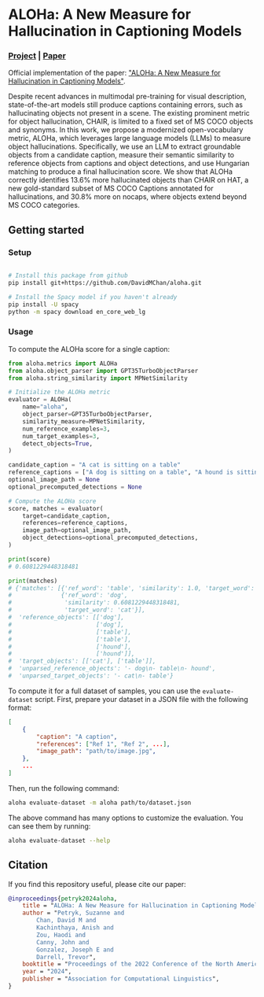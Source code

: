 # ALOHa: A New Measure for Hallucination in Captioning Models

### [Project](https://davidmchan.github.io/aloha/) | [Paper](https://arxiv.org/abs/2404.02904)

Official implementation of the paper: ["ALOHa: A New Measure for Hallucination in Captioning Models"](https://arxiv.org/abs/2404.02904).
<br>

Despite recent advances in multimodal pre-training for visual description, state-of-the-art models still produce captions containing errors, such as hallucinating objects not present in a scene. The existing prominent metric for object hallucination, CHAIR, is limited to a fixed set of MS COCO objects and synonyms. In this work, we propose a modernized open-vocabulary metric, ALOHa, which leverages large language models (LLMs) to measure object hallucinations. Specifically, we use an LLM to extract groundable objects from a candidate caption, measure their semantic similarity to reference objects from captions and object detections, and use Hungarian matching to produce a final hallucination score. We show that ALOHa correctly identifies 13.6\% more hallucinated objects than CHAIR on HAT, a new gold-standard subset of MS COCO Captions annotated for hallucinations, and 30.8% more on nocaps, where objects extend beyond MS COCO categories.

## Getting started

### Setup

```bash

# Install this package from github
pip install git+https://github.com/DavidMChan/aloha.git

# Install the Spacy model if you haven't already
pip install -U spacy
python -m spacy download en_core_web_lg
```

### Usage

To compute the ALOHa score for a single caption:

```python
from aloha.metrics import ALOHa
from aloha.object_parser import GPT35TurboObjectParser
from aloha.string_similarity import MPNetSimilarity

# Initialize the ALOHa metric
evaluator = ALOHa(
    name="aloha",
    object_parser=GPT35TurboObjectParser,
    similarity_measure=MPNetSimilarity,
    num_reference_examples=3,
    num_target_examples=3,
    detect_objects=True,
)

candidate_caption = "A cat is sitting on a table"
reference_captions = ["A dog is sitting on a table", "A hound is sitting on a table"]
optional_image_path = None
optional_precomputed_detections = None

# Compute the ALOHa score
score, matches = evaluator(
    target=candidate_caption,
    references=reference_captions,
    image_path=optional_image_path,
    object_detections=optional_precomputed_detections,
)

print(score)
# 0.6081229448318481

print(matches)
# {'matches': [{'ref_word': 'table', 'similarity': 1.0, 'target_word': 'table'},
#              {'ref_word': 'dog',
#               'similarity': 0.6081229448318481,
#               'target_word': 'cat'}],
#  'reference_objects': [['dog'],
#                        ['dog'],
#                        ['table'],
#                        ['table'],
#                        ['hound'],
#                        ['hound']],
#  'target_objects': [['cat'], ['table']],
#  'unparsed_reference_objects': '- dog\n- table\n- hound',
#  'unparsed_target_objects': '- cat\n- table'}
```

To compute it for a full dataset of samples, you can use the `evaluate-dataset` script. First, prepare your dataset in
a JSON file with the following format:

```json
[
    {
        "caption": "A caption",
        "references": ["Ref 1", "Ref 2", ...],
        "image_path": "path/to/image.jpg",
    },
    ...
]
```

Then, run the following command:

```bash
aloha evaluate-dataset -m aloha path/to/dataset.json
```

The above command has many options to customize the evaluation. You can see them by running:

```bash
aloha evaluate-dataset --help
```

## Citation

If you find this repository useful, please cite our paper:

```bibtex
@inproceedings{petryk2024aloha,
    title = "ALOHa: A New Measure for Hallucination in Captioning Models",
    author = "Petryk, Suzanne and
        Chan, David M and
        Kachinthaya, Anish and
        Zou, Haodi and
        Canny, John and
        Gonzalez, Joseph E and
        Darrell, Trevor",
    booktitle = "Proceedings of the 2022 Conference of the North American Chapter of the Association for Computational Linguistics: Human Language Technologies",
    year = "2024",
    publisher = "Association for Computational Linguistics",
}
```
